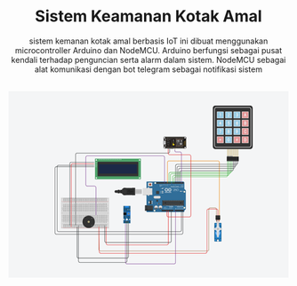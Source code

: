 <div align="center">
<h1>Sistem Keamanan Kotak Amal</h1>
<p>sistem kemanan kotak amal berbasis IoT ini dibuat menggunakan microcontroller Arduino dan NodeMCU. Arduino berfungsi sebagai pusat kendali terhadap penguncian serta alarm dalam sistem. NodeMCU sebagai alat komunikasi dengan bot telegram sebagai notifikasi sistem</p>
</div>

<br>

<div align="center">
  <img src="Gambar/rangkaian.png" alt="Rangkaian Sistem" width="800px">

</div>
